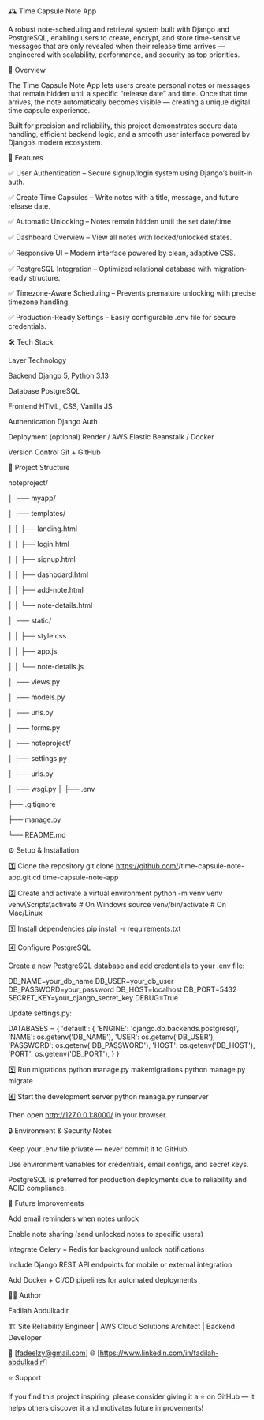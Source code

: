 🕰️ Time Capsule Note App

A robust note-scheduling and retrieval system built with Django and PostgreSQL, enabling users to create, encrypt, and store time-sensitive messages that are only revealed when their release time arrives — engineered with scalability, performance, and security as top priorities.

🚀 Overview

The Time Capsule Note App lets users create personal notes or messages that remain hidden until a specific “release date” and time.
Once that time arrives, the note automatically becomes visible — creating a unique digital time capsule experience.

Built for precision and reliability, this project demonstrates secure data handling, efficient backend logic, and a smooth user interface powered by Django’s modern ecosystem.

🧩 Features

✅ User Authentication – Secure signup/login system using Django’s built-in auth.

✅ Create Time Capsules – Write notes with a title, message, and future release date.

✅ Automatic Unlocking – Notes remain hidden until the set date/time.

✅ Dashboard Overview – View all notes with locked/unlocked states.

✅ Responsive UI – Modern interface powered by clean, adaptive CSS.

✅ PostgreSQL Integration – Optimized relational database with migration-ready structure.

✅ Timezone-Aware Scheduling – Prevents premature unlocking with precise timezone handling.

✅ Production-Ready Settings – Easily configurable .env file for secure credentials.


🛠️ Tech Stack

Layer	Technology

Backend	Django 5, Python 3.13

Database	PostgreSQL

Frontend	HTML, CSS, Vanilla JS

Authentication	Django Auth

Deployment (optional)	Render / AWS Elastic Beanstalk / Docker

Version Control	Git + GitHub


🧱 Project Structure

noteproject/

│
├── myapp/

│   ├── templates/

│   │   ├── landing.html

│   │   ├── login.html

│   │   ├── signup.html

│   │   ├── dashboard.html

│   │   ├── add-note.html

│   │   └── note-details.html

│   ├── static/

│   │   ├── style.css

│   │   ├── app.js

│   │   └── note-details.js

│   ├── views.py

│   ├── models.py

│   ├── urls.py

│   └── forms.py

│
├── noteproject/

│   ├── settings.py

│   ├── urls.py

│   └── wsgi.py
│
├── .env

├── .gitignore

├── manage.py

└── README.md



⚙️ Setup & Installation

1️⃣ Clone the repository
git clone https://github.com/<your-username>/time-capsule-note-app.git
cd time-capsule-note-app

2️⃣ Create and activate a virtual environment
python -m venv venv
venv\Scripts\activate      # On Windows
source venv/bin/activate   # On Mac/Linux

3️⃣ Install dependencies
pip install -r requirements.txt

4️⃣ Configure PostgreSQL

Create a new PostgreSQL database and add credentials to your .env file:

DB_NAME=your_db_name
DB_USER=your_db_user
DB_PASSWORD=your_password
DB_HOST=localhost
DB_PORT=5432
SECRET_KEY=your_django_secret_key
DEBUG=True


Update settings.py:

DATABASES = {
    'default': {
        'ENGINE': 'django.db.backends.postgresql',
        'NAME': os.getenv('DB_NAME'),
        'USER': os.getenv('DB_USER'),
        'PASSWORD': os.getenv('DB_PASSWORD'),
        'HOST': os.getenv('DB_HOST'),
        'PORT': os.getenv('DB_PORT'),
    }
}

5️⃣ Run migrations
python manage.py makemigrations
python manage.py migrate

6️⃣ Start the development server
python manage.py runserver


Then open http://127.0.0.1:8000/ in your browser.

🔒 Environment & Security Notes

Keep your .env file private — never commit it to GitHub.

Use environment variables for credentials, email configs, and secret keys.

PostgreSQL is preferred for production deployments due to reliability and ACID compliance.

🧠 Future Improvements

Add email reminders when notes unlock

Enable note sharing (send unlocked notes to specific users)

Integrate Celery + Redis for background unlock notifications

Include Django REST API endpoints for mobile or external integration

Add Docker + CI/CD pipelines for automated deployments

👨‍💻 Author

Fadilah Abdulkadir

🏗️ Site Reliability Engineer | AWS Cloud Solutions Architect | Backend Developer

📧 [fadeelzy@gmail.com]
🌐 [https://www.linkedin.com/in/fadilah-abdulkadir/]

⭐ Support

If you find this project inspiring, please consider giving it a ⭐ on GitHub — it helps others discover it and motivates future improvements!
